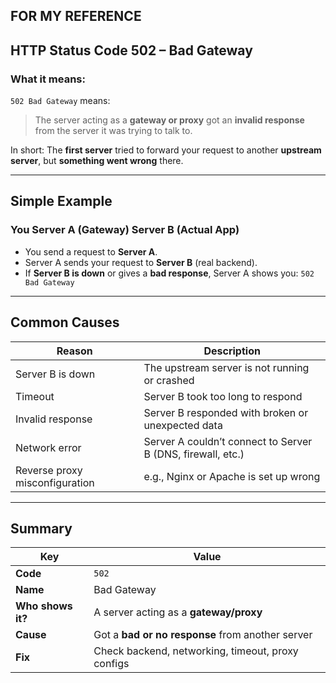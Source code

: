## FOR MY REFERENCE

##  **HTTP Status Code 502 – Bad Gateway**

###  What it means:

`502 Bad Gateway` means:

> The server acting as a **gateway or proxy** got an **invalid response** from the server it was trying to talk to.

In short:
 The **first server** tried to forward your request to another **upstream server**, but **something went wrong** there.

---

## Simple Example

### You  Server A (Gateway)  Server B (Actual App)

* You send a request to **Server A**.
* Server A sends your request to **Server B** (real backend).
* If **Server B is down** or gives a **bad response**, Server A shows you:
   `502 Bad Gateway`

---

##  Common Causes

| Reason                            | Description                                                 |
| --------------------------------- | ----------------------------------------------------------- |
|  Server B is down               | The upstream server is not running or crashed               |
|  Timeout                        | Server B took too long to respond                           |
|  Invalid response                | Server B responded with broken or unexpected data           |
|  Network error                  | Server A couldn’t connect to Server B (DNS, firewall, etc.) |
|  Reverse proxy misconfiguration | e.g., Nginx or Apache is set up wrong                       |

---

##  Summary

| Key               | Value                                             |
| ----------------- | ------------------------------------------------- |
| **Code**          | `502`                                             |
| **Name**          | Bad Gateway                                       |
| **Who shows it?** | A server acting as a **gateway/proxy**            |
| **Cause**         | Got a **bad or no response** from another server  |
| **Fix**           | Check backend, networking, timeout, proxy configs |
